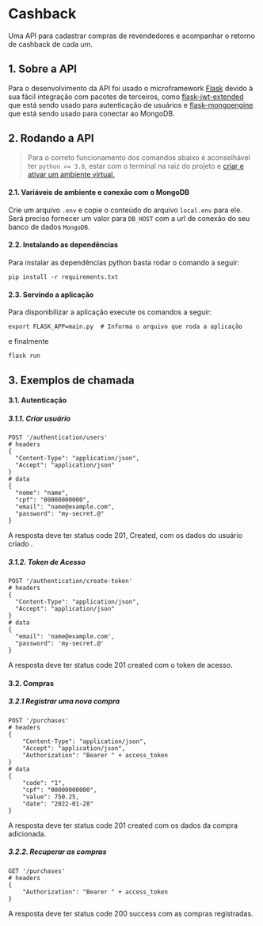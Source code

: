 # Cashback

Uma API para cadastrar compras de revendedores e acompanhar o retorno de cashback de cada um.

## 1. Sobre a API

Para o desenvolvimento da API foi usado o microframework 
[Flask](https://flask.palletsprojects.com/en/2.0.x/) 
devido à sua fácil integração com pacotes de terceiros, como 
[flask-jwt-extended](https://flask-jwt-extended.readthedocs.io/en/stable/)
que está sendo usado para autenticação de usuários e 
[flask-mongoengine](http://docs.mongoengine.org/projects/flask-mongoengine/en/latest/)
que está sendo usado para conectar ao MongoDB.

## 2. Rodando a API

>Para o correto funcionamento dos comandos abaixo é aconselhável ter `python >= 3.8`, estar com o terminal na raiz do 
> projeto e [criar e ativar um ambiente virtual.](https://uoa-eresearch.github.io/eresearch-cookbook/recipe/2014/11/26/python-virtual-env/)

#### 2.1. Variáveis de ambiente e conexão com o MongoDB
Crie um arquivo `.env` e copie o conteúdo do arquivo `local.env` para ele. Será preciso fornecer um valor para `DB_HOST`
com a url de conexão do seu banco de dados `MongoDB`.

#### 2.2. Instalando as dependências
Para instalar as dependências python basta rodar o comando a seguir:

```shell
pip install -r requirements.txt
```

#### 2.3. Servindo a aplicação
Para disponibilizar a aplicação execute os comandos a seguir:
```shell
export FLASK_APP=main.py  # Informa o arquivo que roda a aplicação
```
e finalmente
```shell
flask run
```

## 3. Exemplos de chamada

#### 3.1. Autenticação

##### 3.1.1. Criar usuário
```shell
POST '/authentication/users'
# headers
{
  "Content-Type": "application/json",
  "Accept": "application/json"
}
# data
{
  "nome": "name",
  "cpf": "00000000000",
  "email": "name@example.com",
  "password": "my-secret.@"
}
```
A resposta deve ter status code 201, Created, com os dados do usuário criado .
##### 3.1.2. Token de Acesso
```shell
POST '/authentication/create-token'
# headers
{
  "Content-Type": "application/json",
  "Accept": "application/json"
}
# data
{
  "email": 'name@example.com',
  "password": 'my-secret.@'
}
```
A resposta deve ter status code 201 created com o token de acesso.

#### 3.2. Compras
##### 3.2.1 Registrar uma nova compra
```shell
POST '/purchases'
# headers
{
    "Content-Type": "application/json",
    "Accept": "application/json",
    "Authorization": "Bearer " + access_token
}
# data
{
    "code": "1",
    "cpf": "00000000000",
    "value": 750.25,
    "date": "2022-01-28"
}
```
A resposta deve ter status code 201 created com os dados da compra adicionada.
##### 3.2.2. Recuperar as compras
```shell
GET '/purchases'
# headers
{
    "Authorization": "Bearer " + access_token
}
```
A resposta deve ter status code 200 success com as compras registradas.
